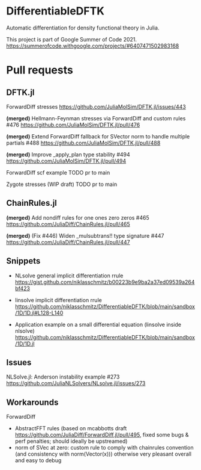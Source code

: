 # DifferentiableDFTK

Automatic differentiation for density functional theory in Julia.

This project is part of Google Summer of Code 2021.
https://summerofcode.withgoogle.com/projects/#6407471502983168



# Pull requests

## DFTK.jl

ForwardDiff stresses
https://github.com/JuliaMolSim/DFTK.jl/issues/443

**(merged)** Hellmann-Feynman stresses via ForwardDiff and custom rules #476
https://github.com/JuliaMolSim/DFTK.jl/pull/476

**(merged)** Extend ForwardDiff fallback for SVector norm to handle multiple partials #488
https://github.com/JuliaMolSim/DFTK.jl/pull/488

**(merged)** Improve _apply_plan type stability #494
https://github.com/JuliaMolSim/DFTK.jl/pull/494

ForwardDiff scf example
TODO pr to main

Zygote stresses (WIP draft)
TODO pr to main

## ChainRules.jl

**(merged)** Add nondiff rules for one ones zero zeros #465
https://github.com/JuliaDiff/ChainRules.jl/pull/465

**(merged)** (Fix #446) Widen _mulsubtrans!! type signature #447
https://github.com/JuliaDiff/ChainRules.jl/pull/447

## Snippets

- NLsolve general implicit differentiation rrule
https://gist.github.com/niklasschmitz/b00223b9e9ba2a37ed09539a264bf423

- linsolve implicit differentiation rrule https://github.com/niklasschmitz/DifferentiableDFTK/blob/main/sandbox/1D/1D.jl#L128-L140

- Application example on a small differential equation (linsolve inside nlsolve) https://github.com/niklasschmitz/DifferentiableDFTK/blob/main/sandbox/1D/1D.jl

## Issues

NLSolve.jl: Anderson instability example #273
https://github.com/JuliaNLSolvers/NLsolve.jl/issues/273


## Workarounds

ForwardDiff
- AbstractFFT rules (based on mcabbotts draft https://github.com/JuliaDiff/ForwardDiff.jl/pull/495, fixed some bugs & perf penalties; should ideally be upstreamed)
- norm of SVec at zero: custom rule to comply with chainrules convention (and consistency with norm(Vector(x)))
otherwise very pleasant overall and easy to debug


